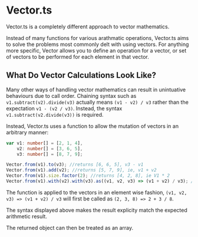 # Vector.ts

Vector.ts is a completely different approach to vector mathematics.

Instead of many functions for various arathmatic operations, Vector.ts aims to solve the problems most commonly delt with using vectors. For anything more specific, Vector allows you to define an operation for a vector, or set of vectors to be performed for each element in that vector.

## What Do Vector Calculations Look Like?

Many other ways of handling vector mathematics can result in unintuative behaviours due to call order. Chaining syntax such as `v1.subtract(v2).divide(v3)` actually means `(v1 - v2) / v3` rather than the expectation `v1 - (v2 / v3)`. Instead, the syntax `v1.subtract(v2.divide(v3))` is required.

Instead, Vector.ts uses a function to allow the mutation of vectors in an arbitrary manner:

```typescript
var v1: number[] = [2, 1, 4],
    v2: number[] = [3, 6, 5],
    v3: number[] = [8, 7, 9];

Vector.from(v1).to(v3); //returns [6, 6, 5], v3 - v1
Vector.from(v1).add(v2); //returns [5, 7, 9], ie, v1 + v2
Vector.from(v1).size.factor(2); //returns [4, 2, 8], ie V1 * 2
Vector.from(v1).with(v2).with(v3).as((v1, v2, v3) => (v1 + v2) / v3); //produces [0.625, 1, 1]
```

The function is applied to the vectors in an element wise fashion, `(v1, v2, v3) => (v1 + v2) / v3` will first be called as `(2, 3, 8) => 2 + 3 / 8`.

The syntax displayed above makes the result explicity match the expected arithmetic result.

The returned object can then be treated as an array.
